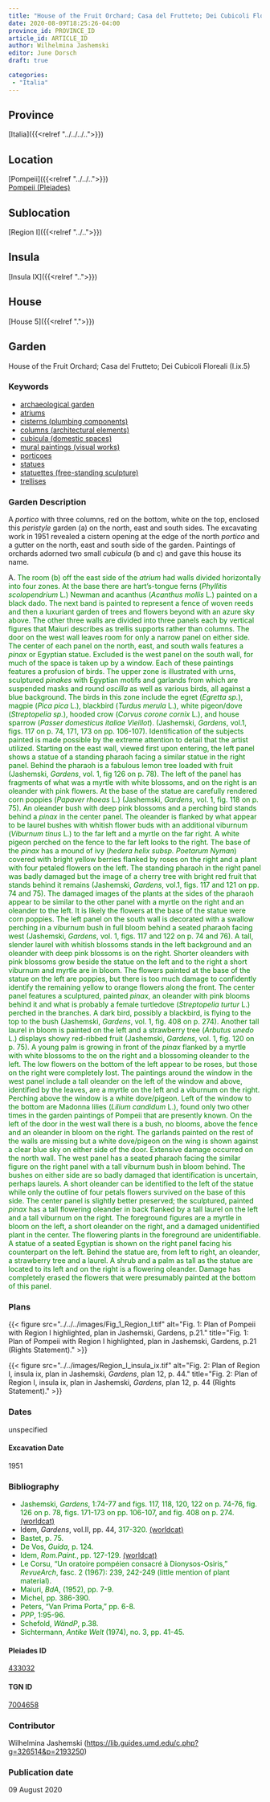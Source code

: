 ```yaml
---
title: "House of the Fruit Orchard; Casa del Frutteto; Dei Cubicoli Floreali (I.ix.5)"
date: 2020-08-09T18:25:26-04:00
province_id: PROVINCE_ID
article_id: ARTICLE_ID
author: Wilhelmina Jashemski
editor: June Dorsch
draft: true

categories:
 - "Italia"
---
```


## Province

[Italia]({{<relref "../../../..">}})

## Location

[Pompeii]({{<relref "../../..">}}) \
[Pompeii (Pleiades)](https://pleiades.stoa.org/places/433032)

## Sublocation

[Region I]({{<relref "../..">}})

<!--### Sublocation Description-->

<!-- DESCRIPTION -->

## Insula

[Insula IX]({{<relref "..">}})

## House

[House 5]({{<relref ".">}})

## Garden

House of the Fruit Orchard; Casa del Frutteto; Dei Cubicoli Floreali (I.ix.5)

### Keywords

- [archaeological garden](#)
- [atriums](http://vocab.getty.edu/page/aat/300004097)
- [cisterns (plumbing components)](http://vocab.getty.edu/page/aat/300052558)
- [columns (architectural elements)](http://vocab.getty.edu/page/aat/300001571)
- [cubicula (domestic spaces)](http://vocab.getty.edu/page/aat/300004367)
- [mural paintings (visual works)](http://vocab.getty.edu/page/aat/300033644)
- [porticoes](http://vocab.getty.edu/page/aat/300004145)
- [statues](http://vocab.getty.edu/page/aat/300047600)
- [statuettes (free-standing sculpture)](http://vocab.getty.edu/page/aat/300312262)
- [trellises](http://vocab.getty.edu/page/aat/300006785)

### Garden Description

A *portico* with three columns, red on the bottom, white on the top, enclosed this *peristyle* garden (a) on the north, east and south sides. The excavating work in 1951 revealed a cistern opening at the edge of the north *portico* and a gutter on the north, east and south side of the garden. Paintings of orchards adorned two small *cubicula* (b and c) and gave this house its name.

A. <span style="color:green">The room (b) off the east side of the *atrium* had walls divided horizontally into four zones. At the base there are hart’s-tongue ferns (*Phyllitis scolopendrium* L.) Newman and acanthus (*Acanthus mollis* L.) painted on a black dado. The next band is painted to represent a fence of woven reeds and then a luxuriant garden of trees and flowers beyond with an azure sky above. The other three walls are divided into three panels each by vertical figures that Maiuri describes as trellis supports rather than columns. The door on the west wall leaves room for only a narrow panel on either side. The center of each panel on the north, east, and south walls features a *pinax* or Egyptian statue. Excluded is the west panel on the south wall, for much of the space is taken up by a window. Each of these paintings features a profusion of birds. The upper zone is illustrated with urns, sculptured *pinakes* with Egyptian motifs and garlands from which are suspended masks and round *oscilla* as well as various birds, all against a blue background. The birds in this zone include the egret (*Egretta sp.*), magpie (*Pica pica* L.), blackbird (*Turdus merula* L.), white pigeon/dove (*Streptopelia sp.*), hooded crow (*Corvus corone cornix* L.), and house sparrow (*Passer domesticus italiae Vieillot*). (Jashemski, *Gardens*, vol.1, figs. 117 on p. 74, 171, 173 on pp. 106-107). Identification of the subjects painted is made possible by the extreme attention to detail that the artist utilized. Starting on the east wall, viewed first upon entering, the left panel shows a statue of a standing pharaoh facing a similar statue in the right panel. Behind the pharaoh is a fabulous lemon tree loaded with fruit (Jashemski, *Gardens*, vol. 1, fig 126 on p. 78). The left of the panel has fragments of what was a myrtle with white blossoms, and on the right is an oleander with pink flowers. At the base of the statue are carefully rendered corn poppies (*Papaver rhoeas* L.) (Jashemski, *Gardens*, vol. 1, fig. 118 on p. 75). An oleander bush with deep pink blossoms and a perching bird stands behind a *pinax* in the center panel. The oleander is flanked by what appear to be laurel bushes with whitish flower buds with an additional viburnum (*Viburnum tinus* L.) to the far left and a myrtle on the far right. A white pigeon perched on the fence to the far left looks to the right. The base of the *pinax* has a mound of ivy (*hedera helix subsp. Poetarum Nyman*) covered with bright yellow berries flanked by roses on the right and a plant with four petaled flowers on the left. The standing pharaoh in the right panel was badly damaged but the image of a cherry tree with bright red fruit that stands behind it remains (Jashemski, *Gardens*, vol.1, figs. 117 and 121 on pp. 74 and 75). The damaged images of the plants at the sides of the pharaoh appear to be similar to the other panel with a myrtle on the right and an oleander to the left. It is likely the flowers at the base of the statue were corn poppies. The left panel on the south wall is decorated with a swallow perching in a viburnum bush in full bloom behind a seated pharaoh facing west (Jashemski, *Gardens*, vol. 1, figs. 117 and 122 on p. 74 and 76). A tall, slender laurel with whitish blossoms stands in the left background and an oleander with deep pink blossoms is on the right. Shorter oleanders with pink blossoms grow beside the statue on the left and to the right a short viburnum and myrtle are in bloom. The flowers painted at the base of the statue on the left are poppies, but there is too much damage to confidently identify the remaining yellow to orange flowers along the front. The center panel features a sculptured, painted *pinax*, an oleander with pink blooms behind it and what is probably a female turtledove (*Streptopelia turtur* L.) perched in the branches. A dark bird, possibly a blackbird, is flying to the top to the bush (Jashemski, *Gardens*, vol. 1, fig. 408 on p. 274). Another tall laurel in bloom is painted on the left and a strawberry tree (*Arbutus unedo* L.) displays showy red-ribbed fruit (Jashemski, *Gardens*, vol. 1, fig. 120 on p. 75). A young palm is growing in front of the *pinax* flanked by a myrtle with white blossoms to the on the right and a blossoming oleander to the left. The low flowers on the bottom of the left appear to be roses, but those on the right were completely lost. The paintings around the window in the west panel include a tall oleander on the left of the window and above, identified by the leaves, are a myrtle on the left and a viburnum on the right. Perching above the window is a white dove/pigeon. Left of the window to the bottom are Madonna lilies (*Lilium candidum* L.), found only two other times in the garden paintings of Pompeii that are presently known. On the left of the door in the west wall there is a bush, no blooms, above the fence and an oleander in bloom on the right. The garlands painted on the rest of the walls are missing but a white dove/pigeon on the wing is shown against a clear blue sky on either side of the door. Extensive damage occurred on the north wall. The west panel has a seated pharaoh facing the similar figure on the right panel with a tall viburnum bush in bloom behind. The bushes on either side are so badly damaged that identification is uncertain, perhaps laurels. A short oleander can be identified to the left of the statue while only the outline of four petals flowers survived on the base of this side. The center panel is slightly better preserved; the sculptured, painted *pinax* has a tall flowering oleander in back flanked by a tall laurel on the left and a tall viburnum on the right. The foreground figures are a myrtle in bloom on the left, a short oleander on the right, and a damaged unidentified plant in the center. The flowering plants in the foreground are unidentifiable. A statue of a seated Egyptian is shown on the right panel facing his counterpart on the left. Behind the statue are, from left to right, an oleander, a strawberry tree and a laurel. A shrub and a palm as tall as the statue are located to its left and on the right is a flowering oleander. Damage has completely erased the flowers that were presumably painted at the bottom of this panel.</span>

<!--### Maps-->

<!--
OLD WAY (DO NOT USE)
![alt_text](../../images/image_name.ext)
*CAPTION*

NEW WAY ↓↓↓↓
{{< figure src="../../images/image_name.ext" alt="ALT_TEXT" title="CAPTION" >}}
-->

### Plans

{{< figure src="../../../images/Fig_1_Region_I.tif" alt="Fig. 1: Plan of Pompeii with Region I highlighted, plan in Jashemski, Gardens, p.21." title="Fig. 1: Plan of Pompeii with Region I highlighted, plan in Jashemski, Gardens, p.21 (Rights Statement)." >}}

{{< figure src="../../images/Region_I_insula_ix.tif" alt="Fig. 2: Plan of Region I, insula ix, plan in Jashemski, *Gardens*, plan 12, p. 44." title="Fig. 2: Plan of Region I, insula ix, plan in Jashemski, *Gardens*, plan 12, p. 44 (Rights Statement)." >}}

<!--### Images-->


### Dates

unspecified

#### Excavation Date

1951

### Bibliography

* <span style="color:green">Jashemski, *Gardens*, 1:74-77 and figs. 117, 118, 120, 122 on p. 74-76, fig. 126 on p. 78, figs. 171-173 on pp. 106-107, and fig. 408 on p. 274. [(worldcat)](http://www.worldcat.org/oclc/884024123)</span>
* Idem, *Gardens*, vol.II, pp. 44, <span style="color:green">317-320. </span>[(worldcat)](http://www.worldcat.org/oclc/921816405)
* <span style="color:green">Bastet, p. 75.</span>
* <span style="color:green">De Vos, *Guida*, p. 124.</span>
* <span style="color:green">Idem, *Rom.Paint.*, pp. 127-129. [(worldcat)](http://www.worldcat.org/oclc/1016254127)</span>
* <span style="color:green">Le Corsu, “Un oratoire pompéien consacré à Dionysos-Osiris,” *RevueArch*, fasc. 2 (1967): 239, 242-249 (little mention of plant material).</span>
* <span style="color:green">Maiuri, *BdA*, (1952), pp. 7-9.</span>
* <span style="color:green">Michel, pp. 386-390.</span>
* <span style="color:green">Peters, “Van Prima Porta,” pp. 6-8.</span>
* <span style="color:green">*PPP*, 1:95-96.</span>
* <span style="color:green">Schefold, *WändP*, p.38.</span>
* <span style="color:green">Sichtermann, *Antike Welt* (1974), no. 3, pp. 41-45.</span>

<!--#### Periodo ID-->

<!-- [PERIODO_ID](https://pleiades.stoa.org/places/PLEIADES_ID) -->

#### Pleiades ID

[433032](https://pleiades.stoa.org/places/433032)

#### TGN ID

[7004658](http://vocab.getty.edu/page/tgn/7004658)

### Contributor

Wilhelmina Jashemski (https://lib.guides.umd.edu/c.php?g=326514&p=2193250)

### Publication date

09 August 2020

<!--### Related articles-->

<!-- Links to other related articles. Leave blank for now -->